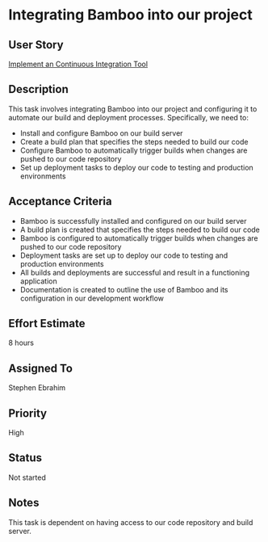 # Integrating Bamboo into our project

## User Story
<!-- 1. Broken link: This link is supposed to link back to the story that creates this task, which is to implement a continuous integration tool.-->
[Implement an Continuous Integration Tool]()

## Description

This task involves integrating Bamboo into our project and configuring it to
automate our build and deployment processes. Specifically, we need to:

- Install and configure Bamboo on our build server
- Create a build plan that specifies the steps needed to build our code
- Configure Bamboo to automatically trigger builds when changes are pushed to
  our code repository
- Set up deployment tasks to deploy our code to testing and production
  environments

## Acceptance Criteria

- Bamboo is successfully installed and configured on our build server
- A build plan is created that specifies the steps needed to build our code
- Bamboo is configured to automatically trigger builds when changes are pushed
  to our code repository
- Deployment tasks are set up to deploy our code to testing and production
  environments
- All builds and deployments are successful and result in a functioning
  application
- Documentation is created to outline the use of Bamboo and its configuration in
  our development workflow

## Effort Estimate

8 hours

## Assigned To

Stephen Ebrahim

## Priority

High

## Status

Not started

## Notes

This task is dependent on having access to our code repository and build server.
